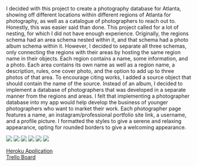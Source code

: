 I decided with this project to create a photography database for Atlanta, showing off different locations within different regions of Atlanta for photography, as well as a catalogue of photographers to reach out to.
Honestly, this was easier said than done. This project called for a lot of nesting, for which I did not have enough experience.
Originally, the regions schema had an area schema nested within it, and that schema had a photo album schema within it. However, I decided to separate all three schemas, only connecting the regions with their areas by hosting the same region name in their objects.
Each region contains a name, some information, and a photo.
Each area contains its own name as well as a region name, a description, rules, one cover photo, and the option to add up to three photos of that area. To encourage citing works, I added a source object that should contain the name of the source.
Instead of an album, I decided to implement a database of photographers that was developed in a separate manner from the regions and areas. I felt that implementing a photographer database into my app would help develop the business of younger photographers who want to market their work. Each photographer page features a name, an instagram/professional portfolio site link, a username, and a profile picture.
I formatted the styles to give a serene and relaxing appearance, opting for rounded borders to give a welcoming appearance.

<img src="wirefreams/Web 1920 - 2.png">
<img src="wireframes/Web 1920 – 1.png">
<img src="wireframes/Web 1920 – 3.png">
<img src="wireframes/Web 1920 – 4.png">
<img src="wireframes/Web 1920 – 5.png">
<img src="wireframes/Web 1920 – 6.png">

<a href="https://mekaala-atl-photos.herokuapp.com/">Heroku Application</a><br/>
<a href="https://trello.com/b/MXrS9Chd/project-two">Trello Board</a>
